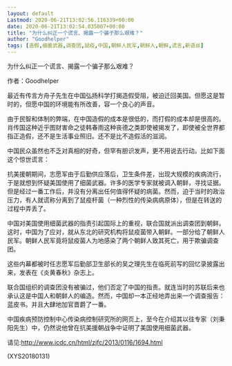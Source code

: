 ```yaml
---
layout: default
Lastmod: 2020-06-21T13:02:56.116339+00:00
date: 2020-06-21T13:02:54.035007+00:00
title: "为什么纠正一个谎言、揭露一个骗子那么艰难？"
author: "Goodhelper"
tags: [造假,细菌武器,调查团,鼠疫,中国,朝鲜人民军,朝鲜人,朝鲜,谎言,新语丝]
---
```


为什么纠正一个谎言、揭露一个骗子那么艰难？

作者：Goodhelper

最近有传言方舟子先生在中国弘扬科学打揭造假受阻，被迫迁回美国。但愿这是暂时的，但愿中国的环境能有所改善，容一个良心的声音。

由于民智和体制的弊端，在中国造假的成本是很低的，而打假的成本却是很高的。肖传国这种近乎图财害命之徒韩春雨这种丧德之类即使被揭发了，即使被全世界都指正造假，还不是生活事业照旧。还不是比不造假活的滋润。

中国民众虽然也不乏对真相的好奇，但罕有胆识发声，更不用说去行动。比如下面这个惊世谎言：

抗美援朝期间，志愿军由于后勤供应落后，卫生条件差，出现大规模的疾病流行，于是就想到怀疑美国使用了细菌武器。许多的医学专家就被调入朝鲜，寻找证据。但是经过一番工作后，并没有分离出任何值得怀疑的病菌。然而，迫于当时的政治压力，有人就谎称分离到了鼠疫杆菌（一种烈性的传染病病原体），但是在转送的过程中弄丢了。

中国对美国使用细菌武器的指责引起国际上的重视，联合国就派出调查团到朝鲜。这时，中国为了应对，就从东北的研究机构将鼠疫菌带入朝鲜。一部分给了朝鲜人民军。朝鲜人民军竟将鼠疫菌人为地感染了两个朝鲜人致其死亡，用于欺骗调查团。

这些内幕都被时任志愿军后勤部卫生部长的吴之理先生在临死前写的回忆录披露出来，发表在《炎黄春秋》杂志上。

联合国组织的调查团没有被骗过，他们否定了中国的指责。就连当时的苏联后来也承认这是中国人和朝鲜人的编造。然而，中国却一本正经地弄出来一个调查报告：蓝皮书。并且大肆地加官晋爵了一番。

中国疾病预防控制中心传染病控制研究所的网页上，至今在介绍其以往专家（刘秉阳先生）中，仍然说他曾在抗美援朝战争中证明了美国使用细菌武器。

请见:http://www.icdc.cn/html/zjfc/2013/0116/1694.html

(XYS20180131)

